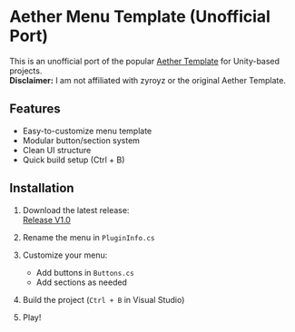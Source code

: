 # Aether Menu Template (Unofficial Port)

This is an unofficial port of the popular [Aether Template](https://github.com/zyroyz/AetherPadTemp/blob/main/AetherTemp/Menu/Main.cs) for Unity-based projects.  
**Disclaimer:** I am not affiliated with zyroyz or the original Aether Template.

## Features
- Easy-to-customize menu template
- Modular button/section system
- Clean UI structure
- Quick build setup (Ctrl + B)

## Installation

1. Download the latest release:  
   [Release V1.0](https://github.com/xfi0/Aether-Mini-Pad-Temp/releases/download/Release-V1.0/AetherMiniPadTemp-main.rar)

2. Rename the menu in `PluginInfo.cs`

3. Customize your menu:
   - Add buttons in `Buttons.cs`
   - Add sections as needed

4. Build the project (`Ctrl + B` in Visual Studio)

5. Play!
